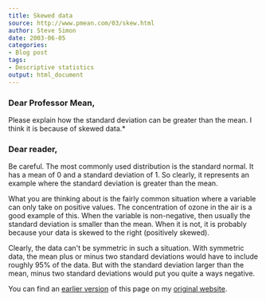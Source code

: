 ```yaml
---
title: Skewed data
source: http://www.pmean.com/03/skew.html
author: Steve Simon
date: 2003-06-05
categories:
- Blog post
tags:
- Descriptive statistics
output: html_document
---
```

### Dear Professor Mean,

Please explain how the standard deviation can be greater than the mean. I think it is because of skewed data.*

### Dear reader,

Be careful. The most commonly used distribution is the standard normal. It has a mean of 0 and a standard deviation of 1. So clearly, it represents an example where the standard deviation is greater than the mean.

What you are thinking about is the fairly common situation where a variable can only take on positive values. The concentration of ozone in the air is a good example of this. When the variable is non-negative, then usually the standard deviation is smaller than the mean. When it is not, it is probably because your data is skewed to the right (positively skewed).

Clearly, the data can't be symmetric in such a situation. With symmetric data, the mean plus or minus two standard deviations would have to include roughly 95% of the data. But with the standard deviation larger than the mean, minus two standard deviations would put you quite a ways negative.

You can find an [earlier version][sim1] of this page on my [original website][sim2].

[sim1]: http://www.pmean.com/03/skew.html
[sim2]: http://www.pmean.com/original_site.html

